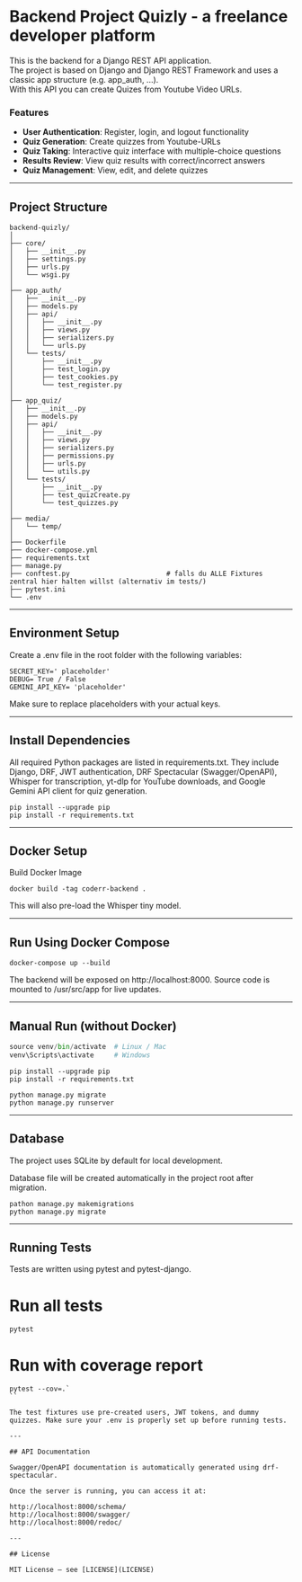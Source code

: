# Backend Project Quizly - a freelance developer platform

This is the backend for a Django REST API application.  
The project is based on Django and Django REST Framework and uses a classic app structure (e.g. app_auth, ...).  
With this API you can create Quizes from Youtube Video URLs.

### Features

- **User Authentication**: Register, login, and logout functionality
- **Quiz Generation**: Create quizzes from Youtube-URLs
- **Quiz Taking**: Interactive quiz interface with multiple-choice questions
- **Results Review**: View quiz results with correct/incorrect answers
- **Quiz Management**: View, edit, and delete quizzes

---

## Project Structure

```
backend-quizly/
│
├── core/
│   ├── __init__.py
│   ├── settings.py
│   ├── urls.py
│   └── wsgi.py
│
├── app_auth/
│   ├── __init__.py
│   ├── models.py
│   ├── api/
│   │   ├── __init__.py
│   │   ├── views.py
│   │   ├── serializers.py
│   │   └── urls.py
│   └── tests/
│       ├── __init__.py
│       ├── test_login.py
│       ├── test_cookies.py
│       └── test_register.py
│
├── app_quiz/
│   ├── __init__.py
│   ├── models.py
│   ├── api/
│   │   ├── __init__.py
│   │   ├── views.py
│   │   ├── serializers.py
│   │   ├── permissions.py
│   │   ├── urls.py
│   │   └── utils.py
│   └── tests/
│       ├── __init__.py
│       ├── test_quizCreate.py
│       └── test_quizzes.py
│
├── media/
│   └── temp/
│
├── Dockerfile
├── docker-compose.yml
├── requirements.txt
├── manage.py
├── conftest.py                        # falls du ALLE Fixtures zentral hier halten willst (alternativ im tests/)
├── pytest.ini
└── .env
```

---

## Environment Setup

Create a .env file in the root folder with the following variables:

```
SECRET_KEY=' placeholder'
DEBUG= True / False
GEMINI_API_KEY= 'placeholder'
```

Make sure to replace placeholders with your actual keys.

---

## Install Dependencies

All required Python packages are listed in requirements.txt.
They include Django, DRF, JWT authentication, DRF Spectacular (Swagger/OpenAPI),
Whisper for transcription, yt-dlp for YouTube downloads, and Google Gemini API client for quiz generation.

```
pip install --upgrade pip
pip install -r requirements.txt
```

---

## Docker Setup

Build Docker Image

```docker build -tag coderr-backend .```

This will also pre-load the Whisper tiny model.

---

## Run Using Docker Compose

```docker-compose up --build```

The backend will be exposed on http://localhost:8000.
Source code is mounted to /usr/src/app for live updates.

---

## Manual Run (without Docker)

```python -m venv venv
source venv/bin/activate  # Linux / Mac
venv\Scripts\activate     # Windows
```

```
pip install --upgrade pip
pip install -r requirements.txt
```

```
python manage.py migrate
python manage.py runserver
```

---

## Database

The project uses SQLite by default for local development.

Database file will be created automatically in the project root after migration.

```
pathon manage.py makemigrations
python manage.py migrate
```

---

## Running Tests

Tests are written using pytest and pytest-django.

# Run all tests
```
pytest
```

# Run with coverage report
```
pytest --cov=.`
``

The test fixtures use pre-created users, JWT tokens, and dummy quizzes. Make sure your .env is properly set up before running tests.

---

## API Documentation

Swagger/OpenAPI documentation is automatically generated using drf-spectacular.

Once the server is running, you can access it at:

http://localhost:8000/schema/
http://localhost:8000/swagger/
http://localhost:8000/redoc/

---

## License

MIT License – see [LICENSE](LICENSE)  
